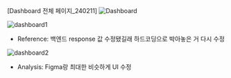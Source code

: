 [Dashboard 전체 페이지_240211]
![Dashboard](https://github.com/KPMG-TOF/TOF-Front/assets/86039192/c5f3936e-acb8-4942-a6ec-5a1c575a199c)

![dashboard1](https://github.com/KPMG-TOF/TOF-Front/assets/86039192/e1de00b8-376b-42cc-b296-86994200b227)
- Reference: 백엔드 response 값 수정됐길래 하드코딩으로 박아놓은 거 다시 수정

![dashboard2](https://github.com/KPMG-TOF/TOF-Front/assets/86039192/6804428f-e6a0-430c-9f47-c78a8e3d01fc)
- Analysis: Figma랑 최대한 비슷하게 UI 수정
